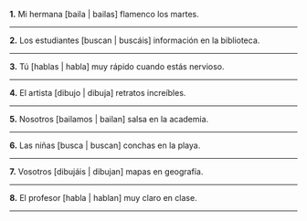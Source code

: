 **1.** Mi hermana [baila | bailas] flamenco los martes.

_________________________________

**2.** Los estudiantes [buscan | buscáis] información en la biblioteca.

_________________________________

**3.** Tú [hablas | habla] muy rápido cuando estás nervioso.

_________________________________

**4.** El artista [dibujo | dibuja] retratos increíbles.

_________________________________

**5.** Nosotros [bailamos | bailan] salsa en la academia.

_________________________________

**6.** Las niñas [busca | buscan] conchas en la playa.

_________________________________

**7.** Vosotros [dibujáis | dibujan] mapas en geografía.

_________________________________

**8.** El profesor [habla | hablan] muy claro en clase.

_________________________________